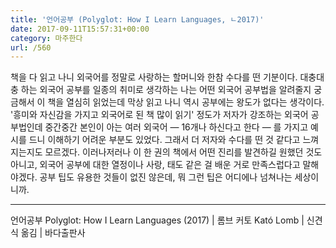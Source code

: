 ```yaml
---
title: '언어공부 (Polyglot: How I Learn Languages, ㄴ2017)'
date: 2017-09-11T15:57:31+00:00
category: 마주한다
url: /560
---
```


책을 다 읽고 나니 외국어를 정말로 사랑하는 할머니와 한참 수다를 떤 기분이다. 대충대충 하는 외국어 공부를 일종의 취미로 생각하는 나는 어떤 외국어 공부법을 알려줄지 궁금해서 이 책을 열심히 읽었는데 막상 읽고 나니 역시 공부에는 왕도가 없다는 생각이다. '흥미와 자신감을 가지고 외국어로 된 책 많이 읽기' 정도가 저자가 강조하는 외국어 공부법인데 중간중간 본인이 아는 여러 외국어 — 16개나 하신다고 한다 — 를 가지고 예시를 드니 이해하기 어려운 부분도 있었다. 그래서 더 저자와 수다를 떤 것 같다고 느껴지는지도 모르겠다. 이러나저러나 이 한 권의 책에서 어떤 진리를 발견하길 원했던 것도 아니고, 외국어 공부에 대한 열정이나 사랑, 태도 같은 걸 배운 거로 만족스럽다고 말해야겠다. 공부 팁도 유용한 것들이 없진 않은데, 뭐 그런 팁은 어디에나 넘쳐나는 세상이니까.

---

언어공부 Polyglot: How I Learn Languages (2017) | 롬브 커토 Kató Lomb | 신견식 옮김 | 바다출판사
